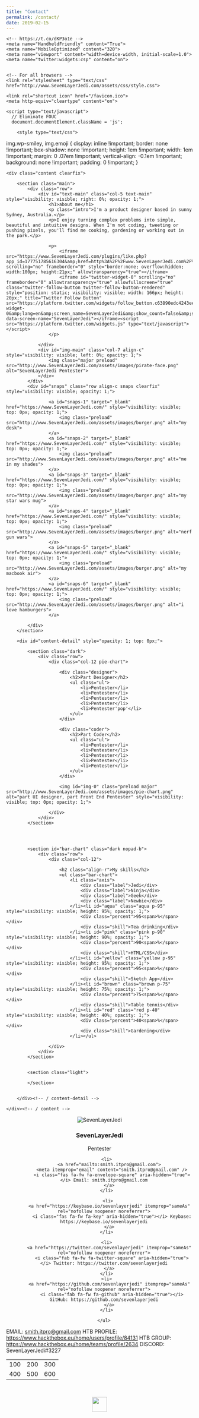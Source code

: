 ```yaml
---
title: "Contact"
permalink: /contact/
date: 2019-02-15
---
```


<html class="js" lang="en">
<head>
	<meta charset="utf-8">
	<title>About SevenLayerJedi | Pentester</title>
	<meta property="og:title" content="Pentester">
	<meta property="og:type" content="website">
	<meta property="og:url" content="https://sevenlayerjedi.com">
	<meta property="og:image" content="http://www.SevenLayerJedi.com/wp-content/themes/dannaway/images/portfolio/campaign-monitor-4/main.jpg">
	<meta property="og:image:width" content="590">
	<meta property="og:image:height" content="440">

	<!-- https://t.co/dKP3o1e -->
	<meta name="HandheldFriendly" content="True">
	<meta name="MobileOptimized" content="320">
	<meta name="viewport" content="width=device-width, initial-scale=1.0">
	<meta name="twitter:widgets:csp" content="on">


	<!-- For all browsers -->
	<link rel="stylesheet" type="text/css" href="http://www.SevenLayerJedi.com/assets/css/style.css">

  <script src="http://www.SevenLayerJedi.com/assets/js/modernizr-2.5.3-min.js"></script>
	<link rel="shortcut icon" href="/favicon.ico">
	<meta http-equiv="cleartype" content="on">

	<script type="text/javascript">
      // Eliminate FOUC
      document.documentElement.className = 'js';
  </script>

     
<!-- This site is optimized with the Yoast SEO plugin v13.2 - https://yoast.com/wordpress/plugins/seo/ -->
<meta name="description" content="I'm a Pentester">
<meta name="robots" content="max-snippet:-1, max-image-preview:large, max-video-preview:-1">
<link rel="canonical" href="http://www.sevenlayerjedi.com/about">
<meta property="og:locale" content="en_US">
<meta property="og:type" content="article">
<meta property="og:title" content="About SevenLayerJedi | Pentester">
<meta property="og:description" content="I'm a Pentester">
<meta property="og:url" content="http://SevenLayerJedi.com/about">
<meta property="og:site_name" content="SevenLayerJedi">
<meta name="twitter:card" content="summary_large_image">
<meta name="twitter:description" content="I'm a Pentester">
<meta name="twitter:title" content="About SevenLayerJedi | Pentester">
<meta name="twitter:site" content="@SevenLayerJedi">
<meta name="twitter:creator" content="@SevenLayerJedi">
<script type="application/ld+json" class="yoast-schema-graph yoast-schema-graph--main">{"@context":"https://schema.org","@graph":[{"@type":"WebSite","@id":"http://www.SevenLayerJedi.com/#","url":"http://www.SevenLayerJedi.com/","name":"SevenLayerJedi","inLanguage":"en-US","description":"UI/UX Designer &amp;Pentester","publisher":{"@id":"http://www.SevenLayerJedi.com/#/schema/person/"},"potentialAction":{"@type":"SearchAction","target":"http://www.SevenLayerJedi.com/?s={search_term_string}","query-input":"required name=search_term_string"}},{"@type":"WebPage","@id":"http://www.SevenLayerJedi.com/about#webpage","url":"http://www.SevenLayerJedi.com/about","name":"About SevenLayerJedi | UI/UX Designer &amp;Pentester","isPartOf":{"@id":"http://www.SevenLayerJedi.com/#website"},"inLanguage":"en-US","datePublished":"2012-09-26T07:31:29+00:00","dateModified":"2014-12-01T03:58:25+00:00","description":"I'm a UI/UX Designer andPentester from Sydney, Australia."}]}</script>
<!-- / Yoast SEO plugin. -->

<link rel="dns-prefetch" href="//ajax.googleapis.com">
<link rel="dns-prefetch" href="//s.w.org">
<link rel="alternate" type="application/rss+xml" title="SevenLayerJedi » about Comments Feed" href="http://www.SevenLayerJedi.com/about/feed">

		<style type="text/css">
img.wp-smiley,
img.emoji {
	display: inline !important;
	border: none !important;
	box-shadow: none !important;
	height: 1em !important;
	width: 1em !important;
	margin: 0 .07em !important;
	vertical-align: -0.1em !important;
	background: none !important;
	padding: 0 !important;
}
</style>
	<link rel="stylesheet" id="wp-block-library-css" href="http://www.SevenLayerJedi.com/assets/css/style.min.css?ver=5.3.2" type="text/css" media="all">
<script type="text/javascript" src="https://ajax.googleapis.com/ajax/libs/jquery/1.6/jquery.min.js?ver=5.3.2"></script>
<link rel="https://api.w.org/" href="http://www.SevenLayerJedi.com/wp-json/">
<link rel="EditURI" type="application/rsd+xml" title="RSD" href="http://www.SevenLayerJedi.com/xmlrpc.php?rsd">
<link rel="wlwmanifest" type="application/wlwmanifest+xml" href="http://www.SevenLayerJedi.com/wp-includes/wlwmanifest.xml"> 
<meta name="generator" content="WordPress 5.3.2">
<link rel="shortlink" href="http://www.SevenLayerJedi.com/?p=2">
<link rel="alternate" type="application/json+oembed" href="http://www.SevenLayerJedi.com/wp-json/oembed/1.0/embed?url=http%3A%2F%2Fwww.SevenLayerJedi.com%2Fabout">
<link rel="alternate" type="text/xml+oembed" href="http://www.SevenLayerJedi.com/wp-json/oembed/1.0/embed?url=http%3A%2F%2Fwww.SevenLayerJedi.com%2Fabout&amp;format=xml">

<script charset="utf-8" src="https://platform.twitter.com/js/button.93a0c25c2d2f3081c705c98c2d9dec0e.js"></script><style type="text/css">.fb_hidden{position:absolute;top:-10000px;z-index:10001}.fb_reposition{overflow:hidden;position:relative}.fb_invisible{display:none}.fb_reset{background:none;border:0;border-spacing:0;color:#000;cursor:auto;direction:ltr;font-family:"lucida grande", tahoma, verdana, arial, sans-serif;font-size:11px;font-style:normal;font-variant:normal;font-weight:normal;letter-spacing:normal;line-height:1;margin:0;overflow:visible;padding:0;text-align:left;text-decoration:none;text-indent:0;text-shadow:none;text-transform:none;visibility:visible;white-space:normal;word-spacing:normal}.fb_reset>div{overflow:hidden}@keyframes fb_transform{from{opacity:0;transform:scale(.95)}to{opacity:1;transform:scale(1)}}.fb_animate{animation:fb_transform .3s forwards}
.fb_dialog{background:rgba(82, 82, 82, .7);position:absolute;top:-10000px;z-index:10001}.fb_dialog_advanced{border-radius:8px;padding:10px}.fb_dialog_content{background:#fff;color:#373737}.fb_dialog_close_icon{background:url(https://static.xx.fbcdn.net/rsrc.php/v3/yq/r/IE9JII6Z1Ys.png) no-repeat scroll 0 0 transparent;cursor:pointer;display:block;height:15px;position:absolute;right:18px;top:17px;width:15px}.fb_dialog_mobile .fb_dialog_close_icon{left:5px;right:auto;top:5px}.fb_dialog_padding{background-color:transparent;position:absolute;width:1px;z-index:-1}.fb_dialog_close_icon:hover{background:url(https://static.xx.fbcdn.net/rsrc.php/v3/yq/r/IE9JII6Z1Ys.png) no-repeat scroll 0 -15px transparent}.fb_dialog_close_icon:active{background:url(https://static.xx.fbcdn.net/rsrc.php/v3/yq/r/IE9JII6Z1Ys.png) no-repeat scroll 0 -30px transparent}.fb_dialog_iframe{line-height:0}.fb_dialog_content .dialog_title{background:#6d84b4;border:1px solid #365899;color:#fff;font-size:14px;font-weight:bold;margin:0}.fb_dialog_content .dialog_title>span{background:url(https://static.xx.fbcdn.net/rsrc.php/v3/yd/r/Cou7n-nqK52.gif) no-repeat 5px 50%;float:left;padding:5px 0 7px 26px}body.fb_hidden{height:100%;left:0;margin:0;overflow:visible;position:absolute;top:-10000px;transform:none;width:100%}.fb_dialog.fb_dialog_mobile.loading{background:url(https://static.xx.fbcdn.net/rsrc.php/v3/ya/r/3rhSv5V8j3o.gif) white no-repeat 50% 50%;min-height:100%;min-width:100%;overflow:hidden;position:absolute;top:0;z-index:10001}.fb_dialog.fb_dialog_mobile.loading.centered{background:none;height:auto;min-height:initial;min-width:initial;width:auto}.fb_dialog.fb_dialog_mobile.loading.centered #fb_dialog_loader_spinner{width:100%}.fb_dialog.fb_dialog_mobile.loading.centered .fb_dialog_content{background:none}.loading.centered #fb_dialog_loader_close{clear:both;color:#fff;display:block;font-size:18px;padding-top:20px}#fb-root #fb_dialog_ipad_overlay{background:rgba(0, 0, 0, .4);bottom:0;left:0;min-height:100%;position:absolute;right:0;top:0;width:100%;z-index:10000}#fb-root #fb_dialog_ipad_overlay.hidden{display:none}.fb_dialog.fb_dialog_mobile.loading iframe{visibility:hidden}.fb_dialog_mobile .fb_dialog_iframe{position:sticky;top:0}.fb_dialog_content .dialog_header{background:linear-gradient(from(#738aba), to(#2c4987));border-bottom:1px solid;border-color:#043b87;box-shadow:white 0 1px 1px -1px inset;color:#fff;font:bold 14px Helvetica, sans-serif;text-overflow:ellipsis;text-shadow:rgba(0, 30, 84, .296875) 0 -1px 0;vertical-align:middle;white-space:nowrap}.fb_dialog_content .dialog_header table{height:43px;width:100%}.fb_dialog_content .dialog_header td.header_left{font-size:12px;padding-left:5px;vertical-align:middle;width:60px}.fb_dialog_content .dialog_header td.header_right{font-size:12px;padding-right:5px;vertical-align:middle;width:60px}.fb_dialog_content .touchable_button{background:linear-gradient(from(#4267B2), to(#2a4887));background-clip:padding-box;border:1px solid #29487d;border-radius:3px;display:inline-block;line-height:18px;margin-top:3px;max-width:85px;padding:4px 12px;position:relative}.fb_dialog_content .dialog_header .touchable_button input{background:none;border:none;color:#fff;font:bold 12px Helvetica, sans-serif;margin:2px -12px;padding:2px 6px 3px 6px;text-shadow:rgba(0, 30, 84, .296875) 0 -1px 0}.fb_dialog_content .dialog_header .header_center{color:#fff;font-size:16px;font-weight:bold;line-height:18px;text-align:center;vertical-align:middle}.fb_dialog_content .dialog_content{background:url(https://static.xx.fbcdn.net/rsrc.php/v3/y9/r/jKEcVPZFk-2.gif) no-repeat 50% 50%;border:1px solid #4a4a4a;border-bottom:0;border-top:0;height:150px}.fb_dialog_content .dialog_footer{background:#f5f6f7;border:1px solid #4a4a4a;border-top-color:#ccc;height:40px}#fb_dialog_loader_close{float:left}.fb_dialog.fb_dialog_mobile .fb_dialog_close_button{text-shadow:rgba(0, 30, 84, .296875) 0 -1px 0}.fb_dialog.fb_dialog_mobile .fb_dialog_close_icon{visibility:hidden}#fb_dialog_loader_spinner{animation:rotateSpinner 1.2s linear infinite;background-color:transparent;background-image:url(https://static.xx.fbcdn.net/rsrc.php/v3/yD/r/t-wz8gw1xG1.png);background-position:50% 50%;background-repeat:no-repeat;height:24px;width:24px}@keyframes rotateSpinner{0%{transform:rotate(0deg)}100%{transform:rotate(360deg)}}
.fb_iframe_widget{display:inline-block;position:relative}.fb_iframe_widget span{display:inline-block;position:relative;text-align:justify}.fb_iframe_widget iframe{position:absolute}.fb_iframe_widget_fluid_desktop,.fb_iframe_widget_fluid_desktop span,.fb_iframe_widget_fluid_desktop iframe{max-width:100%}.fb_iframe_widget_fluid_desktop iframe{min-width:220px;position:relative}.fb_iframe_widget_lift{z-index:1}.fb_iframe_widget_fluid{display:inline}.fb_iframe_widget_fluid span{width:100%}</style></head>

<body class="clearfix">

<!-- Include SevenLayerJedi like button -->



	  

	<div class="content clearfix">

		<section class="main">
			<div class="row">
				<div id="text-main" class="col-5 text-main" style="visibility: visible; right: 0%; opacity: 1;">
					<h1>about me</h1>
					<p class="intro">I'm a product designer based in sunny Sydney, Australia.</p>
					<p>I enjoy turning complex problems into simple, beautiful and intuitive designs. When I'm not coding, tweeting or pushing pixels, you'll find me cooking, gardening or working out in the park.</p>
						
					<p>
						<iframe src="https://www.SevenLayerJedi.com/plugins/like.php?app_id=177751785616304&amp;href=http%3A%2F%2Fwww.SevenLayerJedi.com%2F%23%21%2FiLikeAdham&amp;send=false&amp;layout=button_count&amp;width=100&amp;show_faces=false&amp;action=like&amp;colorscheme=light&amp;font&amp;height=21" scrolling="no" frameborder="0" style="border:none; overflow:hidden; width:100px; height:21px;" allowtransparency="true"></iframe>
						<iframe id="twitter-widget-0" scrolling="no" frameborder="0" allowtransparency="true" allowfullscreen="true" class="twitter-follow-button twitter-follow-button-rendered" style="position: static; visibility: visible; width: 166px; height: 20px;" title="Twitter Follow Button" src="https://platform.twitter.com/widgets/follow_button.c63890edc4243ee77048d507b181eeec.en.html#dnt=false&amp;id=twitter-widget-0&amp;lang=en&amp;screen_name=SevenLayerJedi&amp;show_count=false&amp;show_screen_name=true&amp;size=m&amp;time=1588192826335" data-screen-name="SevenLayerJedi"></iframe><script src="https://platform.twitter.com/widgets.js" type="text/javascript"></script>
					</p>

				</div>
				<div id="img-main" class="col-7 align-c" style="visibility: visible; left: 0%; opacity: 1;">
					<img class="major preload" src="http://www.SevenLayerJedi.com/assets/images/pirate-face.png" alt="SevenLayerJedi Pentester">
				</div>
			</div>
			<div id="snaps" class="row align-c snaps clearfix" style="visibility: visible; opacity: 1;">

					<a id="snaps-1" target="_blank" href="https://www.SevenLayerJedi.com/" style="visibility: visible; top: 0px; opacity: 1;">
						<img class="preload" src="http://www.SevenLayerJedi.com/assets/images/burger.png" alt="my desk">
					</a>
					<a id="snaps-2" target="_blank" href="https://www.SevenLayerJedi.com/" style="visibility: visible; top: 0px; opacity: 1;">
						<img class="preload" src="http://www.SevenLayerJedi.com/assets/images/burger.png" alt="me in my shades">
					</a>
					<a id="snaps-3" target="_blank" href="https://www.SevenLayerJedi.com/" style="visibility: visible; top: 0px; opacity: 1;">
						<img class="preload" src="http://www.SevenLayerJedi.com/assets/images/burger.png" alt="my star wars mug">
					</a>
					<a id="snaps-4" target="_blank" href="https://www.SevenLayerJedi.com/" style="visibility: visible; top: 0px; opacity: 1;">
						<img class="preload" src="http://www.SevenLayerJedi.com/assets/images/burger.png" alt="nerf gun wars">
					</a>
					<a id="snaps-5" target="_blank" href="https://www.SevenLayerJedi.com/" style="visibility: visible; top: 0px; opacity: 1;">
						<img class="preload" src="http://www.SevenLayerJedi.com/assets/images/burger.png" alt="my macbook air">
					</a>
					<a id="snaps-6" target="_blank" href="https://www.SevenLayerJedi.com/" style="visibility: visible; top: 0px; opacity: 1;">
						<img class="preload" src="http://www.SevenLayerJedi.com/assets/images/burger.png" alt="i love hamburgers">
					</a>
	
			</div>
		</section>

		<div id="content-detail" style="opacity: 1; top: 0px;">

			<section class="dark">
				<div class="row">
					<div class="col-12 pie-chart">

						<div class="designer">
							<h2>Part Designer</h2>
							<ul class="ul">
								<li>Pentester</li>
								<li>Pentester</li>
								<li>Pentester</li>
								<li>Pentester</li>
								<li>Pentester'pop'</li>
							</ul>
						</div>

						<div class="coder">
							<h2>Part Coder</h2>
							<ul class="ul">
								<li>Pentester</li>
								<li>Pentester</li>
								<li>Pentester</li>
								<li>Pentester</li>
								<li>Pentester</li>
							</ul>	
						</div>

						<img id="img-0" class="preload major" src="http://www.SevenLayerJedi.com/assets/images/pie-chart.png" alt="part UI designer, part Front End Pentester" style="visibility: visible; top: 0px; opacity: 1;">
					
					</div>
				</div>
			</section>

			


			<section id="bar-chart" class="dark nopad-b">
				<div class="row">
					<div class="col-12">

						<h2 class="align-r">My skills</h2>
						<ul class="bar-chart">
							<li class="axis">
								<div class="label">Jedi</div>
								<div class="label">Ninja</div>
								<div class="label">Geek</div>
								<div class="label">Newbie</div>
							</li><li id="aqua" class="aqua p-95" style="visibility: visible; height: 95%; opacity: 1;">
								<div class="percent">95<span>%</span></div>
								<div class="skill">Tea drinking</div>
							</li><li id="pink" class="pink p-90" style="visibility: visible; height: 90%; opacity: 1;">
								<div class="percent">90<span>%</span></div>
								<div class="skill">HTML/CSS</div>
							</li><li id="yellow" class="yellow p-95" style="visibility: visible; height: 95%; opacity: 1;">
								<div class="percent">95<span>%</span></div>
								<div class="skill">Sketch App</div>
							</li><li id="brown" class="brown p-75" style="visibility: visible; height: 75%; opacity: 1;">
								<div class="percent">75<span>%</span></div>
								<div class="skill">Table tennis</div>
							</li><li id="red" class="red p-40" style="visibility: visible; height: 40%; opacity: 1;">
								<div class="percent">40<span>%</span></div>
								<div class="skill">Gardening</div>
							</li></ul>
					
					</div>
				</div>
			</section>


			<section class="light">
				
			</section>


		</div><!-- / content-detail -->

	</div><!-- / content -->




<script>window.jQuery || document.write('<script src="http://www.SevenLayerJedi.com/assets/js/jquery-1.7.2.min.js"><\/script>')</script> 
<script src="http://www.SevenLayerJedi.com/assets/js/clipboard.min.js"></script>
<script src="http://www.SevenLayerJedi.com/assets/js/script.js"></script>
<script type="text/javascript">
<!--

//If browser is IE8 or older we show IE specific page
if(ie < 9){
	ieMessage();
}

/*
* Call functions when dom is ready
*/
$(document).ready(function() {

	// Hide browser top bar in mobiles
	$('body').scrollTop(1);

	// Toggle Navigation for mobile devices
	$('.icon-nav').on('click', function(){
		$('header nav').slideToggle();
		$(this).toggleClass('active');
	});

	// Function to scroll to top
	$('a[href=#top]').click(function(){

        $('html, body').animate({scrollTop:0}, 1000, 'easeInOutQuad');
        return false;
    });

	// Function to fade in image sprites
  	$('.sprite').fadeSprite();

    //Function for thumbnail hover effect
    $('.thumbs li').hoverThumb();

	// Function to animate when leaving page
	$('.transition, #nav .page_item a, #nav-footer a, #thumbs a, #next a, #prev a, #logo, #face a').leavePage();	

	// Animate the header on first			
	$('#header').stop().animate({'opacity': '1', 'top':'0'}, 1000);


	// Copy email address to clipboard	
	var clipboard = new ClipboardJS('#email');

	clipboard.on('success', function(e) {
	    $('#email-tooltip').attr("tooltip", "Yay! My email address has been copied to your clipboard ✅");
	    $('#email-tooltip').addClass('success');

	    // Reset
	    $('#email-tooltip').mouseleave(function() {

		    setTimeout( function(){
				$('#email-tooltip').attr("tooltip", "Click to copy my email address to your clipboard 😀");
		    	$('#email-tooltip').removeClass('success');
			}, 300);
		});

	    e.clearSelection();
	});

	clipboard.on('error', function(e) {
	    $('#email-tooltip').attr("tooltip", "Sorry, there was a technical glitch. Please try again.");
	    $('#email-tooltip').toggleClass('fail');
	});


	// Preload the page with jPreLoader
	$('body').jpreLoader({

		showSplash: true

	}, function() {	

		//Show the page once images are loaded	
					animateMain();
			animateAbout();
	
			
	});

});
-->
</script>

</body>
</html>











<div id="feed-meeee">
  <p align="center">
    <a class="author__avatar">
      <img src="/assets/images/avatar.png" alt="SevenLayerJedi" itemprop="image" />
    </a>
  </p>
</div>



<div id="wtf">
  <p align="center">
      <h3 class="author__name" itemprop="name" style="text-align: center;">SevenLayerJedi</h3>
      <p class="author__bio" itemprop="description" style="text-align: center;">
        Pentester
      </p>
  </p>
</div>




<div id="feed-meeee">
  <p align="center">
  <ul class="author__urls social-icons" style="text-align: center;">

      <li>
        <a href="mailto:smith.itpro@gmail.com">
          <meta itemprop="email" content="smith.itpro@gmail.com" />
          <i class="fas fa-fw fa-envelope-square" aria-hidden="true"></i> Email: smith.itpro@gmail.com
        </a>
      </li>
      
       <li>
        <a href="https://keybase.io/sevenlayerjedi" itemprop="sameAs" rel="nofollow noopener noreferrer">
          <i class="fas fa-fw fa-key" aria-hidden="true"></i> Keybase: https://keybase.io/sevenlayerjedi
        </a>
      </li>

      <li>
        <a href="https://twitter.com/sevenlayerjedi" itemprop="sameAs" rel="nofollow noopener noreferrer">
          <i class="fab fa-fw fa-twitter-square" aria-hidden="true"></i> Twitter: https://twitter.com/sevenlayerjedi
        </a>
      </li>
      <li>
        <a href="https://github.com/sevenlayerjedi" itemprop="sameAs" rel="nofollow noopener noreferrer">
          <i class="fab fa-fw fa-github" aria-hidden="true"></i> GitHub: https://github.com/sevenlayerjedi
        </a>
      </li>
      
    </ul>
  </p>
</div>


EMAIL: smith.itpro@gmail.com
HTB PROFILE: https://www.hackthebox.eu/home/users/profile/84131
HTB GROUP: https://www.hackthebox.eu/home/teams/profile/2634
DISCORD: SevenLayerJedi#3227


<table style="margin-left: auto; margin-right: auto;">
<tbody>
<tr>
<td>100</td>
<td style="text-align: center;">200</td>
<td>300</td>
</tr>
<tr>
<td>400</td>
<td style="text-align: center;">500</td>
<td>600</td>
</tr>
</tbody>
</table>



<div id="feed-meeee">
  <br />
  <p align="center">
    <a style="display: inline-block;" href="https://paypal.me/kjs303">
      <img height="40" src="https://camo.githubusercontent.com/0e9e5cac101f7093336b4589c380ab5dcfdcbab0/68747470733a2f2f63646e2e6a7364656c6976722e6e65742f67682f74776f6c66736f6e2f70617970616c2d6769746875622d627574746f6e40312e302e302f646973742f627574746f6e2e737667" />
    </a>
  </p>
</div>

